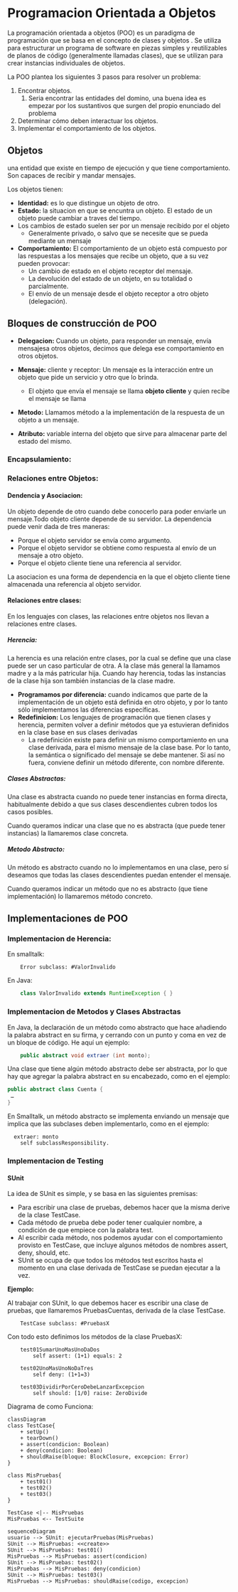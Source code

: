 # Programacion Orientada a Objetos

La programación orientada a objetos (POO) es un paradigma de programación que se basa en el concepto de clases y objetos . Se utiliza para estructurar un programa de software en piezas simples y reutilizables de planos de código (generalmente llamadas clases), que se utilizan para crear instancias individuales de objetos.

La POO plantea los siguientes 3 pasos para resolver un problema:

1. Encontrar objetos.
    1. Seria encontrar las entidades del domino, una buena idea es empezar por los sustantivos que surgen del propio enunciado del problema  
2. Determinar cómo deben interactuar los objetos.
3. Implementar el comportamiento de los objetos.

## Objetos

una entidad que existe en tiempo de ejecución y que tiene comportamiento. Son capaces de recibir y mandar mensajes.

Los objetos tienen:

- **Identidad:** es lo que distingue un objeto de otro.
- **Estado:** la situacion en que se encuntra un objeto. El estado de un objeto puede cambiar a traves del tiempo.
- Los cambios de estado suelen ser por un mensaje recibido por el objeto
  - Generalmente privado, o salvo que se necesite que se pueda mediante un mensaje
- **Comportamiento:** El comportamiento de un objeto está compuesto por las respuestas a los mensajes que recibe un objeto, que a su vez pueden provocar:
  - Un cambio de estado en el objeto receptor del mensaje. 
  - La devolución del estado de un objeto, en su totalidad o parcialmente.
  - El envío de un mensaje desde el objeto receptor a otro objeto (delegación).

## **Bloques de construcción de POO**

- **Delegacion:** Cuando un objeto, para responder un mensaje, envía mensajesa otros objetos, decimos que delega ese comportamiento en otros objetos.
- **Mensaje:** cliente y receptor: Un mensaje es la interacción entre un objeto que pide un servicio y otro que lo brinda.
  - El objeto que envía el mensaje se llama **objeto cliente** y quien recibe el mensaje se llama 
  
- **Metodo:** Llamamos método a la implementación de la respuesta de un objeto a un mensaje.
- **Atributo:** variable interna del objeto que sirve para almacenar parte del estado del mismo. 

### **Encapsulamiento:**

### **Relaciones entre Objetos:**

#### **Dendencia y Asociacion:**

Un objeto depende de otro cuando debe conocerlo para poder enviarle un mensaje.Todo objeto cliente depende de su servidor. La dependencia puede venir dada de tres maneras:

- Porque el objeto servidor se envía como argumento.
- Porque el objeto servidor se obtiene como respuesta al envío de un mensaje a otro objeto.
- Porque el objeto cliente tiene una referencia al servidor.

La asociacion es una forma de dependencia en la que el objeto cliente tiene almacenada una referencia al objeto servidor.

#### **Relaciones entre clases:**

En los lenguajes con clases, las relaciones entre objetos nos llevan a relaciones entre clases.

##### **Herencia:**

La herencia es una relación entre clases, por la cual se define que una clase puede ser un caso particular de otra. A la clase más general la llamamos madre y a la más patricular hija. Cuando hay herencia, todas las instancias de la clase hija son también instancias de la clase 
madre.

- **Programamos por diferencia:** cuando indicamos que parte de la implementación de un objeto está definida en otro objeto, y por lo tanto sólo implementamos las diferencias específicas.
- **Redefinicion:** Los lenguajes de programación que tienen clases y herencia, permiten volver a definir métodos que ya estuvieran definidos en la clase base en sus clases derivadas
  - La redefinición existe para definir un mismo comportamiento en una clase derivada, para el mismo mensaje de la clase base. Por lo tanto, la semántica o significado del mensaje se debe mantener. Si así no fuera, conviene definir un método diferente, con nombre diferente.

##### **Clases Abstractas:**

Una clase es abstracta cuando no puede tener instancias en forma directa, habitualmente debido a que sus clases descendientes cubren todos los casos posibles.

Cuando queramos indicar una clase que no es abstracta (que puede tener instancias) la llamaremos clase concreta.

##### **Metodo Abstracto:**

Un método es abstracto cuando no lo implementamos en una clase, pero sí deseamos que todas las clases descendientes puedan entender el mensaje.

Cuando queramos indicar un método que no es abstracto (que tiene implementación) lo llamaremos método concreto.

## Implementaciones de POO

### Implementacion de Herencia:

En smalltalk:

```smalltalk
    Error subclass: #ValorInvalido
```

En Java:

```java
    class ValorInvalido extends RuntimeException { } 
```

### Implementacion de Metodos y Clases Abstractas

En Java, la declaración de un método como abstracto que hace añadiendo la palabra abstract en su firma, y cerrando con un punto y coma en vez de un bloque de código. He aquí un ejemplo: 

```java
    public abstract void extraer (int monto); 
```

Una clase que tiene algún método abstracto debe ser abstracta, por lo que hay que agregar la palabra abstract en su encabezado, como en el ejemplo:

```java
public abstract class Cuenta { 
 … 
}
```

En Smalltalk, un método abstracto se implementa enviando un mensaje que implica que las subclases deben implementarlo, como en el ejemplo: 

```smalltalk
  extraer: monto 
    self subclassResponsibility. 
```

### Implementacion de Testing

#### SUnit

La idea de SUnit es simple, y se basa en las siguientes premisas:

- Para escribir una clase de pruebas, debemos hacer que la misma derive de la clase TestCase.
- Cada método de prueba debe poder tener cualquier nombre, a condición de que empiece con la palabra test.
- Al escribir cada método, nos podemos ayudar con el comportamiento provisto en TestCase, que incluye algunos métodos de nombres assert, deny, should, etc.
- SUnit se ocupa de que todos los métodos test escritos hasta el momento en una clase derivada de TestCase se puedan ejecutar a la vez.

**Ejemplo:**

Al trabajar con SUnit, lo que debemos hacer es escribir una clase de pruebas, que llamaremos PruebasCuentas, derivada de la clase TestCase.

```smalltalk
    TestCase subclass: #PruebasX
```

Con todo esto definimos los métodos de la clase PruebasX:

```smalltalk
    test01SumarUnoMasUnoDaDos
        self assert: (1+1) equals: 2
```

```smalltalk
    test02UnoMasUnoNoDaTres
        self deny: (1+1=3)
```

```smalltalk
    test03DividirPorCeroDebeLanzarExcepcion
        self should: [1/0] raise: ZeroDivide
```

Diagrama de como Funciona:

```mermaid
classDiagram
class TestCase{
    + setUp()
    + tearDown()
    + assert(condicion: Boolean)
    + deny(condicion: Boolean)
    + shouldRaise(bloque: BlockClosure, excepcion: Error)
}

class MisPruebas{
    + test01()
    + test02()
    + test03()
}

TestCase <|-- MisPruebas
MisPruebas <-- TestSuite

```

```mermaid
sequenceDiagram
usuario --> SUnit: ejecutarPruebas(MisPruebas)
SUnit --> MisPruebas: <<create>>
SUnit --> MisPruebas: test01()
MisPruebas --> MisPruebas: assert(condicion)
SUnit --> MisPruebas: test02()
MisPruebas --> MisPruebas: deny(condicion)
SUnit --> MisPruebas: test03()
MisPruebas --> MisPruebas: shouldRaise(codigo, excepcion)
```